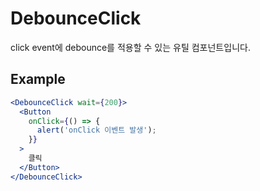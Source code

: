 # DebounceClick

click event에 debounce를 적용할 수 있는 유틸 컴포넌트입니다.

## Example

```jsx
<DebounceClick wait={200}>
  <Button
    onClick={() => {
      alert('onClick 이벤트 발생');
    }}
  >
    클릭
  </Button>
</DebounceClick>
```
